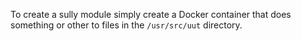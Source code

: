 To create a sully module simply create a Docker container that does something or other to files in the `/usr/src/uut` directory.
